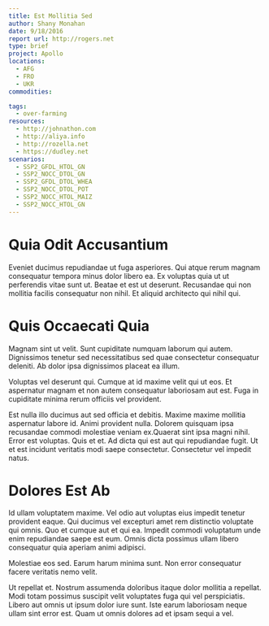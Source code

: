 ```yaml
---
title: Est Mollitia Sed
author: Shany Monahan
date: 9/18/2016
report url: http://rogers.net
type: brief
project: Apollo
locations:
  - AFG
  - FRO
  - UKR
commodities:

tags:
  - over-farming
resources:
  - http://johnathon.com
  - http://aliya.info
  - http://rozella.net
  - https://dudley.net
scenarios:
  - SSP2_GFDL_HTOL_GN
  - SSP2_NOCC_DTOL_GN
  - SSP2_GFDL_DTOL_WHEA
  - SSP2_NOCC_DTOL_POT
  - SSP2_NOCC_HTOL_MAIZ
  - SSP2_NOCC_HTOL_GN
---
```

# Quia Odit Accusantium
Eveniet ducimus repudiandae ut fuga asperiores. Qui atque rerum magnam consequatur tempora minus dolor libero ea. Ex voluptas quia ut ut perferendis vitae sunt ut. Beatae et est ut deserunt. Recusandae qui non mollitia facilis consequatur non nihil. Et aliquid architecto qui nihil qui.

# Quis Occaecati Quia
Magnam sint ut velit. Sunt cupiditate numquam laborum qui autem. Dignissimos tenetur sed necessitatibus sed quae consectetur consequatur deleniti. Ab dolor ipsa dignissimos placeat ea illum.
 Voluptas vel deserunt qui. Cumque at id maxime velit qui ut eos. Et aspernatur magnam et non autem consequatur laboriosam aut est. Fuga in cupiditate minima rerum officiis vel provident.
 Est nulla illo ducimus aut sed officia et debitis. Maxime maxime mollitia aspernatur labore id. Animi provident nulla. Dolorem quisquam ipsa recusandae commodi molestiae veniam ex.Quaerat sint ipsa magni nihil. Error est voluptas. Quis et et. Ad dicta qui est aut qui repudiandae fugit. Ut et est incidunt veritatis modi saepe consectetur. Consectetur vel impedit natus.

# Dolores Est Ab
Id ullam voluptatem maxime. Vel odio aut voluptas eius impedit tenetur provident eaque. Qui ducimus vel excepturi amet rem distinctio voluptate qui omnis. Quo et cumque aut et qui ea. Impedit commodi voluptatum unde enim repudiandae saepe est eum. Omnis dicta possimus ullam libero consequatur quia aperiam animi adipisci.
 Molestiae eos sed. Earum harum minima sunt. Non error consequatur facere veritatis nemo velit.
 Ut repellat et. Nostrum assumenda doloribus itaque dolor mollitia a repellat. Modi totam possimus suscipit velit voluptates fuga qui vel perspiciatis. Libero aut omnis ut ipsum dolor iure sunt. Iste earum laboriosam neque ullam sint error est. Quam ut omnis dolores ad et ipsam sequi a vel.
